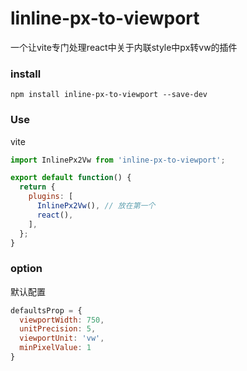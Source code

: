 # linline-px-to-viewport
一个让vite专门处理react中关于内联style中px转vw的插件


### install

```npm
npm install inline-px-to-viewport --save-dev
```

### Use

vite

```javascript
import InlinePx2Vw from 'inline-px-to-viewport';

export default function() {
  return {
    plugins: [
      InlinePx2Vw(), // 放在第一个
      react(),
    ],
  };
}

```

### option
默认配置
```javascript
defaultsProp = {
  viewportWidth: 750,
  unitPrecision: 5,
  viewportUnit: 'vw',
  minPixelValue: 1
}
```
